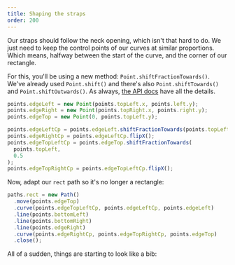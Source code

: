 ```yaml
---
title: Shaping the straps
order: 200
---
```


Our straps should follow the neck opening, which isn't that hard to do. We just need to keep the control points of our curves at similar proportions. Which means, halfway between the start of the curve, and the corner of our rectangle.

<Note>

For this, you'll be using a new method: `Point.shiftFractionTowards()`. We've already used `Point.shift()` and there's also `Point.shiftTowards()` and `Point.shiftOutwards()`. As always, [the API docs](/api/point) have all the details.

</Note>

```js
points.edgeLeft = new Point(points.topLeft.x, points.left.y);
points.edgeRight = new Point(points.topRight.x, points.right.y);
points.edgeTop = new Point(0, points.topLeft.y);

points.edgeLeftCp = points.edgeLeft.shiftFractionTowards(points.topLeft, 0.5);
points.edgeRightCp = points.edgeLeftCp.flipX();
points.edgeTopLeftCp = points.edgeTop.shiftFractionTowards(
  points.topLeft,
  0.5
);
points.edgeTopRightCp = points.edgeTopLeftCp.flipX();
```

Now, adapt our `rect` path so it's no longer a rectangle:

```js
paths.rect = new Path()
  .move(points.edgeTop)
  .curve(points.edgeTopLeftCp, points.edgeLeftCp, points.edgeLeft)
  .line(points.bottomLeft)
  .line(points.bottomRight)
  .line(points.edgeRight)
  .curve(points.edgeRightCp, points.edgeTopRightCp, points.edgeTop)
  .close();
```

All of a sudden, things are starting to look like a bib:

<Example pattern="tutorial" part="step6" caption="Pretty good, but how are we going to fit it over the baby's head?" />